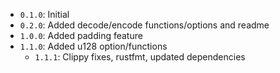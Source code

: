 * `0.1.0`: Initial
* `0.2.0`: Added decode/encode functions/options and readme
* `1.0.0`: Added padding feature
* `1.1.0`: Added u128 option/functions
    * `1.1.1`: Clippy fixes, rustfmt, updated dependencies
